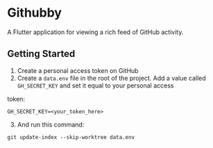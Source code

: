 # Githubby

A Flutter application for viewing a rich feed of GitHub activity.

## Getting Started

1. Create a personal access token on GitHub
2. Create a `data.env` file in the root of the project. Add a value called `GH_SECRET_KEY` and set it equal to your personal access 

token:
  ```
  GH_SECRET_KEY=<your_token_here>
  ```

3. And run this command:
```
git update-index --skip-worktree data.env
```
